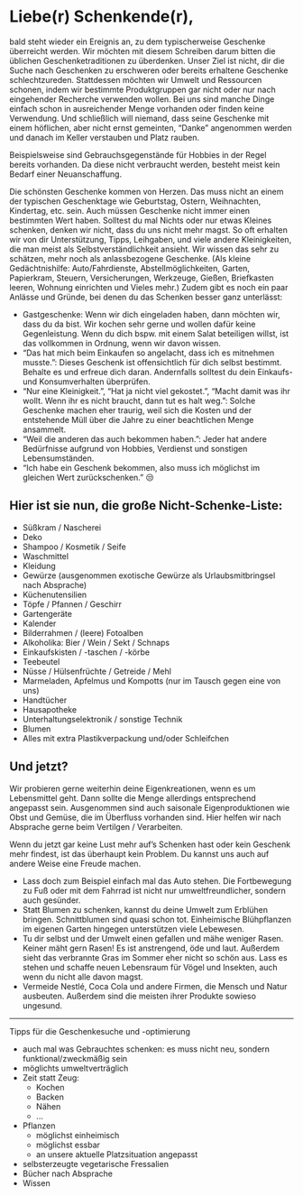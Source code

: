# Liebe(r) Schenkende(r),

bald steht wieder ein Ereignis an, zu dem typischerweise Geschenke überreicht werden. Wir möchten mit diesem Schreiben darum bitten die üblichen Geschenketraditionen zu überdenken. Unser Ziel ist nicht, dir die Suche nach Geschenken zu erschweren oder bereits erhaltene Geschenke schlechtzureden. Stattdessen möchten wir Umwelt und Ressourcen schonen, indem wir bestimmte Produktgruppen gar nicht oder nur nach eingehender Recherche verwenden wollen. Bei uns sind manche Dinge einfach schon in ausreichender Menge vorhanden oder finden keine Verwendung. Und schließlich will niemand, dass seine Geschenke mit einem höflichen, aber nicht ernst gemeinten, “Danke” angenommen werden und danach im Keller verstauben und Platz rauben.

Beispielsweise sind Gebrauchsgegenstände für Hobbies in der Regel bereits vorhanden. Da diese nicht verbraucht werden, besteht meist kein Bedarf einer Neuanschaffung.

Die schönsten Geschenke kommen von Herzen. Das muss nicht an einem der typischen Geschenktage wie Geburtstag, Ostern, Weihnachten, Kindertag, etc. sein. Auch müssen Geschenke nicht immer einen bestimmten Wert haben. Solltest du mal Nichts oder nur etwas Kleines schenken, denken wir nicht, dass du uns nicht mehr magst.
So oft erhalten wir von dir Unterstützung, Tipps, Leihgaben, und viele andere Kleinigkeiten, die man meist als Selbstverständlichkeit ansieht. Wir wissen das sehr zu schätzen, mehr noch als anlassbezogene Geschenke. (Als kleine Gedächtnishilfe: Auto/Fahrdienste, Abstellmöglichkeiten, Garten, Papierkram, Steuern, Versicherungen, Werkzeuge, Gießen, Briefkasten leeren, Wohnung einrichten und Vieles mehr.)
Zudem gibt es noch ein paar Anlässe und Gründe, bei denen du das Schenken besser ganz unterlässt:

- Gastgeschenke: Wenn wir dich eingeladen haben, dann möchten wir, dass du da bist. Wir kochen sehr gerne und wollen dafür keine Gegenleistung. Wenn du dich bspw. mit einem Salat beteiligen willst, ist das vollkommen in Ordnung, wenn wir davon wissen.
- “Das hat mich beim Einkaufen so angelacht, dass ich es mitnehmen musste.”: Dieses Geschenk ist offensichtlich für dich selbst bestimmt. Behalte es und erfreue dich daran. Andernfalls solltest du dein Einkaufs- und Konsumverhalten überprüfen.
- “Nur eine Kleinigkeit.”, “Hat ja nicht viel gekostet.”, “Macht damit was ihr wollt. Wenn ihr es nicht braucht, dann tut es halt weg.”: Solche Geschenke machen eher traurig, weil sich die Kosten und der entstehende Müll über die Jahre zu einer beachtlichen Menge ansammelt.
- “Weil die anderen das auch bekommen haben.”: Jeder hat andere Bedürfnisse aufgrund von Hobbies, Verdienst und sonstigen Lebensumständen.
- “Ich habe ein Geschenk bekommen, also muss ich möglichst im gleichen Wert zurückschenken.” :unamused:

## Hier ist sie nun, die große Nicht-Schenke-Liste:

- Süßkram / Nascherei
- Deko
- Shampoo / Kosmetik / Seife
- Waschmittel
- Kleidung
- Gewürze (ausgenommen exotische Gewürze als Urlaubsmitbringsel nach Absprache)
- Küchenutensilien
- Töpfe / Pfannen / Geschirr
- Gartengeräte
- Kalender
- Bilderrahmen / (leere) Fotoalben
- Alkoholika: Bier / Wein / Sekt / Schnaps
- Einkaufskisten / -taschen / -körbe
- Teebeutel
- Nüsse / Hülsenfrüchte / Getreide / Mehl
- Marmeladen, Apfelmus und Kompotts (nur im Tausch gegen eine von uns)
- Handtücher
- Hausapotheke
- Unterhaltungselektronik / sonstige Technik
- Blumen
- Alles mit extra Plastikverpackung und/oder Schleifchen

## Und jetzt?

Wir probieren gerne weiterhin deine Eigenkreationen, wenn es um Lebensmittel geht. Dann sollte die Menge allerdings entsprechend angepasst sein.
Ausgenommen sind auch saisonale Eigenproduktionen wie Obst und Gemüse, die im Überfluss vorhanden sind. Hier helfen wir nach Absprache gerne beim Vertilgen / Verarbeiten.

Wenn du jetzt gar keine Lust mehr auf’s Schenken hast oder kein Geschenk mehr findest, ist das überhaupt kein Problem. Du kannst uns auch auf andere Weise eine Freude machen.

- Lass doch zum Beispiel einfach mal das Auto stehen. Die Fortbewegung zu Fuß oder mit dem Fahrrad ist nicht nur umweltfreundlicher, sondern auch gesünder.
- Statt Blumen zu schenken, kannst du deine Umwelt zum Erblühen bringen. Schnittblumen sind quasi schon tot. Einheimische Blühpflanzen im eigenen Garten hingegen unterstützen viele Lebewesen.
- Tu dir selbst und der Umwelt einen gefallen und mähe weniger Rasen. Keiner mäht gern Rasen! Es ist anstrengend, öde und laut. Außerdem sieht das verbrannte Gras im Sommer eher nicht so schön aus. Lass es stehen und schaffe neuen Lebensraum für Vögel und Insekten, auch wenn du nicht alle davon magst.
- Vermeide Nestlé, Coca Cola und andere Firmen, die Mensch und Natur ausbeuten. Außerdem sind die meisten ihrer Produkte sowieso ungesund.

---

Tipps für die Geschenkesuche und -optimierung

- auch mal was Gebrauchtes schenken: es muss nicht neu, sondern funktional/zweckmäßig sein
- möglichts umweltverträglich
- Zeit statt Zeug:
  - Kochen
  - Backen
  - Nähen
  - ...
- Pflanzen
  - möglichst einheimisch
  - möglichst essbar
  - an unsere aktuelle Platzsituation angepasst
- selbsterzeugte vegetarische Fressalien
- Bücher nach Absprache
- Wissen
